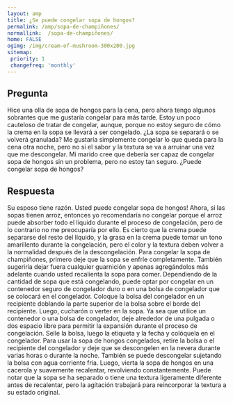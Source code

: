 ```yaml
---
layout: amp
title: ¿Se puede congelar sopa de hongos?  
permalink: /amp/sopa-de-champiñones/
normallink:  /sopa-de-champiñones/
home: FALSE
ogimg: /img/cream-of-mushroom-300x200.jpg
sitemap:
 priority: 1
 changefreq: 'monthly'
---
```




## Pregunta

Hice una olla de sopa de hongos para la cena, pero ahora tengo algunos sobrantes que me gustaría congelar para más tarde. Estoy un poco cauteloso de tratar de congelar, aunque, porque no estoy seguro de cómo la crema en la sopa se llevará a ser congelado. ¿La sopa se separará o se volverá granulada? Me gustaría simplemente congelar lo que queda para la cena otra noche, pero no si el sabor y la textura se va a arruinar una vez que me descongelar. Mi marido cree que debería ser capaz de congelar sopa de hongos sin un problema, pero no estoy tan seguro. ¿Puede congelar sopa de hongos?


<amp-img alt="¿Se puede congelar sopa de hongos?" src="https://sepuedecongelar.com/img/cream-of-mushroom-300x200.jpg" height="400" width="800"></amp-img>


## Respuesta

Su esposo tiene razón. Usted puede congelar sopa de hongos! Ahora, si las sopas tienen arroz, entonces yo recomendaría no congelar porque el arroz puede absorber todo el líquido durante el proceso de congelación, pero de lo contrario no me preocuparía por ello. Es cierto que la crema puede separarse del resto del líquido, y la grasa en la crema puede tomar un tono amarillento durante la congelación, pero el color y la textura deben volver a la normalidad después de la descongelación.
Para congelar la sopa de champiñones, primero deje que la sopa se enfríe completamente. También sugeriría dejar fuera cualquier guarnición y apenas agregándolos más adelante cuando usted recalienta la sopa para comer. Dependiendo de la cantidad de sopa que está congelando, puede optar por congelar en un contenedor seguro de congelador duro o en una bolsa de congelador que se colocará en el congelador. Coloque la bolsa del congelador en un recipiente doblando la parte superior de la bolsa sobre el borde del recipiente. Luego, cucharón o verter en la sopa. Ya sea que utilice un contenedor o una bolsa de congelador, deje alrededor de una pulgada o dos espacio libre para permitir la expansión durante el proceso de congelación. Selle la bolsa, luego la etiqueta y la fecha y colóquela en el congelador.
Para usar la sopa de hongos congelados, retire la bolsa o el recipiente del congelador y deje que se descongelen en la nevera durante varias horas o durante la noche. También se puede descongelar sujetando la bolsa con agua corriente fría. Luego, vierta la sopa de hongos en una cacerola y suavemente recalentar, revolviendo constantemente. Puede notar que la sopa se ha separado o tiene una textura ligeramente diferente antes de recalentar, pero la agitación trabajará para reincorporar la textura a su estado original.
